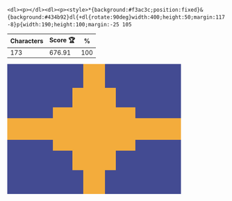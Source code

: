 `<dl><p></dl><dl><p><style>*{background:#f3ac3c;position:fixed}&{background:#434b92}dl{+dl{rotate:90deg}width:400;height:50;margin:117-8}p{width:190;height:100;margin:-25 105`

| Characters | Score 🏆 | %   |
| ---------- | -------- | --- |
| 173        | 676.91   | 100 |

![](/2024/oct2024/24/20241024.png)
